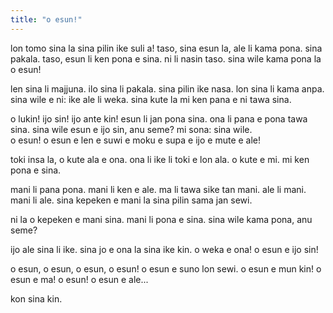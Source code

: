 ```yaml
---
title: "o esun!"
---
```


lon tomo sina la sina pilin ike suli a! taso, sina esun la, ale li kama pona. sina pakala. taso, esun li ken pona e sina. ni li nasin taso. sina wile kama pona la o esun!

len sina li majjuna. ilo sina li pakala. sina pilin ike nasa. lon sina li kama anpa. sina wile e ni: ike ale li weka. sina kute la mi ken pana e ni tawa sina. 

o lukin! ijo sin! ijo ante kin! esun li jan pona sina. ona li pana e pona tawa sina. sina wile esun e ijo sin, anu seme? mi sona: sina wile.  
o esun! o esun e len e suwi e moku e supa e ijo e mute e ale!

toki insa la, o kute ala e ona. ona li ike li toki e lon ala. o kute e mi. mi ken pona e sina. 

mani li pana pona. mani li ken e ale. ma li tawa sike tan mani. ale li mani. mani li ale. sina kepeken e mani la sina pilin sama jan sewi. 

ni la o kepeken e mani sina. mani li pona e sina. sina wile kama pona, anu seme? 

ijo ale sina li ike. sina jo e ona la sina ike kin. o weka e ona! o esun e ijo sin!

o esun, o esun, o esun, o esun! o esun e suno lon sewi. o esun e mun kin! o esun e ma! o esun! o esun e ale...

kon sina kin.
